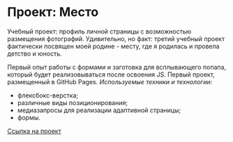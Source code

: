 # Проект: Место

Учебный проект: профиль личной страницы с возможностью размещения фотографий. Удивительно, но факт: третий учебный проект фактически посвящен моей родине - месту, где я родилась и провела детство и юность.

Первый опыт работы с формами и заготовка для всплывающего попапа, который будет реализовываться после освоения JS. Первый проект, размещенный в GitHub Pages.
_Используемые техники и технологии:_

- флексбокс-верстка;
- различные виды позиционирования;
- медиазапросы для реализации адаптивной страницы;
- формы.

[Ссылка на проект](https://irinavinit.github.io/mesto-project/index.html)
